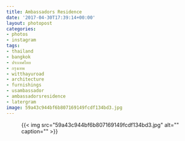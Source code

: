 ```yaml
---
title: Ambassadors Residence
date: '2017-04-30T17:39:14+00:00'
layout: photopost
categories:
- photos
- instagram
tags:
- thailand
- bangkok
- ประเทศไทย
- กรุงเทพ
- witthayuroad
- architecture
- furnishings
- usambassador
- ambassadorsresidence
- latergram
image: 59a43c944bf6b807169149fcdf134bd3.jpg
---
```


<figure class="photo photo--square">
  {{< img src="59a43c944bf6b807169149fcdf134bd3.jpg" alt="" caption="" >}}

</figure>




